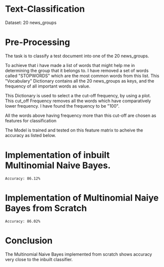 # Text-Classification
Dataset: 20 news_groups

# Pre-Processing
  The task is to classify a test document into one of the 20 news_groups.
  
  To achieve that i have made a list of words that might help me in determining the group that it belongs to. I have removed a set of words called "STOPWORDS" which are the most common words from this list.
  This "Vocabulary" Dictionary contains all the 20 news_groups as keys, and the frequency of all important words as value.
  
  This Dictionary is used to select a the cut-off frequency, by using a plot. This cut_off Frequency removes all the words which have comparatively lower frequency.
  I have found the frequency to be "100".
  
  All the words above having frequency more than this cut-off are chosen as features for classification
  
  The Model is trained and tested on this feature matrix to acheive the accuracy as listed below.  
  
  # Implementation of inbuilt Multinomial Naive Bayes.
    Accuracy: 86.12%

  # Implementation of Multinomial Naiye Bayes from Scratch
    Accuracy: 86.02%
    
  # Conclusion
  The Multinomial Naive Bayes implemented from scratch shows accuracy very close to the inbuilt classifier.
  
